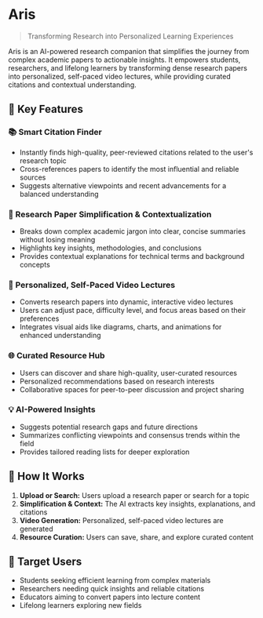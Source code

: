 # Aris

> Transforming Research into Personalized Learning Experiences

Aris is an AI-powered research companion that simplifies the journey from complex academic papers to actionable insights. It empowers students, researchers, and lifelong learners by transforming dense research papers into personalized, self-paced video lectures, while providing curated citations and contextual understanding.

## 🔑 Key Features

### 📚 Smart Citation Finder
- Instantly finds high-quality, peer-reviewed citations related to the user's research topic
- Cross-references papers to identify the most influential and reliable sources
- Suggests alternative viewpoints and recent advancements for a balanced understanding

### 📝 Research Paper Simplification & Contextualization
- Breaks down complex academic jargon into clear, concise summaries without losing meaning
- Highlights key insights, methodologies, and conclusions
- Provides contextual explanations for technical terms and background concepts

### 🎥 Personalized, Self-Paced Video Lectures
- Converts research papers into dynamic, interactive video lectures
- Users can adjust pace, difficulty level, and focus areas based on their preferences
- Integrates visual aids like diagrams, charts, and animations for enhanced understanding

### 🌐 Curated Resource Hub
- Users can discover and share high-quality, user-curated resources
- Personalized recommendations based on research interests
- Collaborative spaces for peer-to-peer discussion and project sharing

### 💡 AI-Powered Insights
- Suggests potential research gaps and future directions
- Summarizes conflicting viewpoints and consensus trends within the field
- Provides tailored reading lists for deeper exploration

## 🚀 How It Works

1. **Upload or Search:** Users upload a research paper or search for a topic
2. **Simplification & Context:** The AI extracts key insights, explanations, and citations
3. **Video Generation:** Personalized, self-paced video lectures are generated
4. **Resource Curation:** Users can save, share, and explore curated content

## 🎯 Target Users

- Students seeking efficient learning from complex materials
- Researchers needing quick insights and reliable citations
- Educators aiming to convert papers into lecture content
- Lifelong learners exploring new fields
